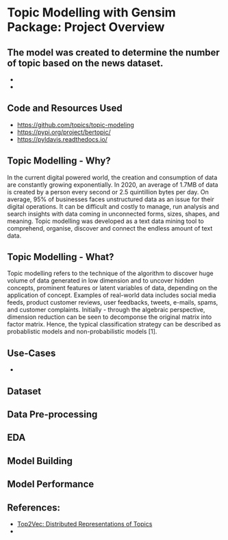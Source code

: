 # Topic Modelling with Gensim Package: Project Overview

The model was created to determine the number of topic based on the news dataset.
- 
-
-

## Code and Resources Used
- https://github.com/topics/topic-modeling
- https://pypi.org/project/bertopic/
- https://pyldavis.readthedocs.io/

## Topic Modelling - Why?
 
In the current digital powered world, the creation and consumption of data are constantly growing exponentially. In 2020, an average of 1.7MB of data is created by a person every second or 2.5 quintillion bytes per day. On average, 95% of businesses faces unstructured data as an issue for their digital operations. It can be difficult and costly to manage, run analysis and search insights with data coming in unconnected forms, sizes, shapes, and meaning. Topic modelling was developed as a text data mining tool to comprehend, organise, discover and connect the endless amount of text data. 

## Topic Modelling - What?

Topic modelling refers to the technique of the algorithm to discover huge volume of data generated in low dimension and to uncover hidden concepts, prominent features or latent variables of data, depending on the application of concept. Examples of real-world data includes social media feeds, product customer reviews, user feedbacks, tweets, e-mails, spams, and customer complaints. Initially - through the algebraic perspective, dimension reduction can be seen to decomponse the original matrix into factor matrix. Hence, the typical classification strategy can be described as probablistic models and non-probabilistic models [1].  

## Use-Cases
- 

## Dataset


## Data Pre-processing

## EDA

## Model Building

## Model Performance

## References:
- [Top2Vec: Distributed Representations of Topics](https://arxiv.org/abs/2008.09470)
- 


